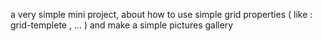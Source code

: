 a very simple mini project, about how to use simple grid properties ( like : grid-templete , ... ) and make a simple pictures gallery
